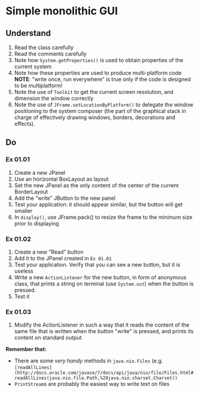 # Simple monolithic GUI

## Understand
1. Read the class carefully
2. Read the comments carefully
3. Note how ``System.getProperties()`` is used to obtain properties of the current system
4. Note how these properties are used to produce multi-platform code
   **NOTE**: "write once, run everywhere" is true only if the code is designed to be multiplatform!
5. Note the use of ``Toolkit`` to get the current screen resolution, and dimension the window correctly
6. Note the use of ``JFrame.setLocationByPlatform()`` to delegate the window positioning to the system composer (the part of the graphical stack in charge of effectively drawing windows, borders, decorations and effects).

## Do
### Ex 01.01
1. Create a new JPanel
2. Use an horizontal BoxLayout as layout
3. Set the new JPanel as the only content of the center of the current BorderLayout
4. Add the "write" JButton to the new panel
5. Test your application: it should appear similar, but the button will get smaller
6. In ``display()``, use JFrame.pack() to resize the frame to the minimum size prior to displaying

### Ex 01.02
1. Create a new "Read" button
2. Add it to the JPanel created in ``Ex 01.01``
3. Test your application. Verify that you can see a new button, but it is useless
4. Write a new ``ActionListener`` for the new button, in form of anonymous class, that prints a string on terminal (use ``System.out``) when the button is pressed.
5. Test it

### Ex 01.03
1. Modify the ActionListener in such a way that it reads the content of the same file that is written when the button "write" is pressed, and prints its content on standard output

**Remember that:**
* There are some _very handy_  methods in `java.nio.Files` (e.g. `[readAllLines](http://docs.oracle.com/javase/7/docs/api/java/nio/file/Files.html#readAllLines(java.nio.file.Path,%20java.nio.charset.Charset))`
* `PrintStream`s are probably the easiest way to write text on files

